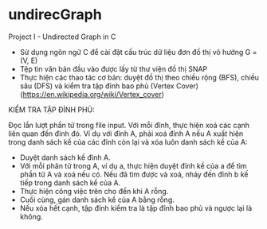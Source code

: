 # undirecGraph
Project I - Undirected Graph in C

- Sử dụng ngôn ngữ C để cài đặt cấu trúc dữ liệu đơn đồ thị vô hướng G = (V, E)
- Tệp tin văn bản đầu vào được lấy từ thư viện đồ thị SNAP 
- Thực hiện các thao tác cơ bản: duyệt đồ thị theo chiều rộng (BFS), chiều sâu (DFS) và kiểm tra tập đỉnh bao phủ (Vertex Cover) (https://en.wikipedia.org/wiki/Vertex_cover)

KIỂM TRA TẬP ĐỈNH PHỦ:


Đọc lần lượt phần tử trong file input. Với mỗi đỉnh, thực hiện xoá các cạnh liên quan đến đỉnh đó. Ví dụ với đỉnh A, phải xoá đỉnh A nếu A xuất hiện trong danh sách kề của các đỉnh còn lại và xóa luôn danh sách kề của A:
- Duyệt danh sách kề đỉnh A.
- Với mỗi phân tử trong A, ví dụ a, thực hiện duyệt đỉnh kề của a để tìm phần tử A và xoá nếu có. Nếu đã tìm được và xoá, nhảy đến đỉnh b kế tiếp trong danh sách kề của A.
- Thực hiện công việc trên cho đến khi A rỗng.
- Cuối cùng, gán danh sách kề của A bằng rỗng.
- Nếu xóa hết cạnh, tập đỉnh kiểm tra là tập đỉnh bao phủ và ngược lại là không.
